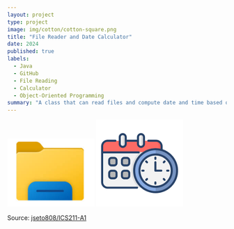 ```yaml
---
layout: project
type: project
image: img/cotton/cotton-square.png
title: "File Reader and Date Calculator"
date: 2024
published: true
labels:
  - Java
  - GitHub
  - File Reading
  - Calculator
  - Object-Oriented Programming
summary: "A class that can read files and compute date and time based on seconds in a year for ICS 211."
---
```


<div class="text-center p-4">
  <img width="200px" src="../img/ics211-a1/File Explorer.jpg" class="img-thumbnail" >
  <img width="200px" src="../img/ics211-a1/DateTime.png" class="img-thumbnail" >
</div>


Source: <a href="https://github.com/jseto808/ICS211-A1.git"><i class="large github icon "></i>jseto808/ICS211-A1</a>
